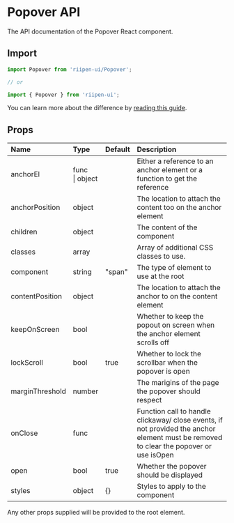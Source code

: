 <!--- This documentation is automatically generated, do not try to edit it. -->

# Popover API

<p class="description">The API documentation of the Popover React component.</p>

## Import

```js
import Popover from 'riipen-ui/Popover';

// or

import { Popover } from 'riipen-ui';
```

You can learn more about the difference by [reading this guide](/guides/bundle-size).

## Props

| Name | Type | Default | Description |
|:-----|:-----|:--------|:------------|
| <span class="prop-name">anchorEl</span> | <span class="prop-type">func<br>&#124;&nbsp;object</span> |  | Either a reference to an anchor element or a function to get the reference |
| <span class="prop-name">anchorPosition</span> | <span class="prop-type">object</span> |  | The location to attach the content too on the anchor element |
| <span class="prop-name">children</span> | <span class="prop-type">object</span> |  | The content of the component |
| <span class="prop-name">classes</span> | <span class="prop-type">array</span> |  | Array of additional CSS classes to use. |
| <span class="prop-name">component</span> | <span class="prop-type">string</span> | <span class="prop-default">"span"</span> | The type of element to use at the root |
| <span class="prop-name">contentPosition</span> | <span class="prop-type">object</span> |  | The location to attach the anchor to on the content element |
| <span class="prop-name">keepOnScreen</span> | <span class="prop-type">bool</span> |  | Whether to keep the popout on screen when the anchor element scrolls off |
| <span class="prop-name">lockScroll</span> | <span class="prop-type">bool</span> | <span class="prop-default">true</span> | Whether to lock the scrollbar when the popover is open |
| <span class="prop-name">marginThreshold</span> | <span class="prop-type">number</span> |  | The marigins of the page the popover should respect |
| <span class="prop-name">onClose</span> | <span class="prop-type">func</span> |  | Function call to handle clickaway/ close events, if not provided the anchor element must be removed to clear the popover or use isOpen |
| <span class="prop-name">open</span> | <span class="prop-type">bool</span> | <span class="prop-default">true</span> | Whether the popover should be displayed |
| <span class="prop-name">styles</span> | <span class="prop-type">object</span> | <span class="prop-default">{}</span> | Styles to apply to the component |


Any other props supplied will be provided to the root element.